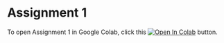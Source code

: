 # Assignment 1
To open Assignment  1 in Google Colab, click this [![Open In Colab](https://colab.research.google.com/assets/colab-badge.svg)](https://colab.research.google.com/drive/1-mKbU9Yz9vaaQz6cr13SrvvMy_4hXkk7?usp=sharing) button.

